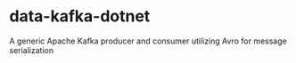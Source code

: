 # data-kafka-dotnet
A generic Apache Kafka producer and consumer utilizing Avro for message serialization
